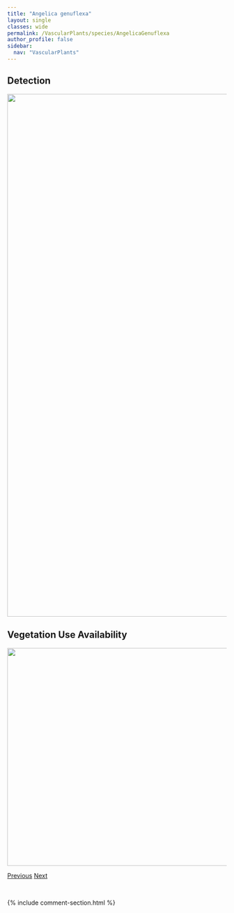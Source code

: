 ```yaml
---
title: "Angelica genuflexa"
layout: single
classes: wide
permalink: /VascularPlants/species/AngelicaGenuflexa
author_profile: false
sidebar:
  nav: "VascularPlants"
---
```


<h2>Detection</h2>

<a href="https://drive.google.com/uc?export=view&id=1t8DKvewsJLA1o0PgCszETNxB01L0ksf5">
<img src="https://drive.google.com/uc?export=view&id=1t8DKvewsJLA1o0PgCszETNxB01L0ksf5" height = "1200" width = "800">
</a>


<h2>Vegetation Use Availability</h2>

<a href="https://drive.google.com/uc?export=view&id=1iZ1Cs8qRWppengphCA-QXHqAwu31xKff">
<img src="https://drive.google.com/uc?export=view&id=1iZ1Cs8qRWppengphCA-QXHqAwu31xKff" height = "500" width = "1000">
</a>


<a href="/DevelopmentWebsite/VascularPlants/species/AnethumGraveolens" class="pagination--pager" title="Anethum graveolens">Previous</a> <a href="/DevelopmentWebsite/VascularPlants/species/Antennaria" class="pagination--pager" title="Antennaria">Next</a>

<p>&nbsp;</p>

{% include comment-section.html %}
